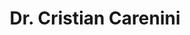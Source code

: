 ---
title: "Dr. Cristian Carenini"
draft: true

# page title background image
bg_image: "images/backgrounds/page-title.jpg"
# meta description
description : ""
# teacher portrait
image: ""
# course
course: "Lecturer </br> UEH University, Viet Nam"

# biography
bio: ""
# type
type: "teacher"

weight: 1
---
